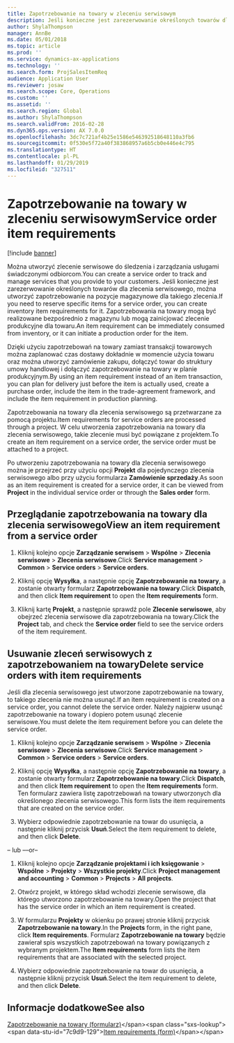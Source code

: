 ```yaml
---
title: Zapotrzebowanie na towary w zleceniu serwisowym
description: Jeśli konieczne jest zarezerwowanie określonych towarów dla zlecenia serwisowego, można utworzyć zapotrzebowanie na pozycje magazynowe dla takiego zlecenia.
author: ShylaThompson
manager: AnnBe
ms.date: 05/01/2018
ms.topic: article
ms.prod: ''
ms.service: dynamics-ax-applications
ms.technology: ''
ms.search.form: ProjSalesItemReq
audience: Application User
ms.reviewer: josaw
ms.search.scope: Core, Operations
ms.custom: ''
ms.assetid: ''
ms.search.region: Global
ms.author: ShylaThompson
ms.search.validFrom: 2016-02-28
ms.dyn365.ops.version: AX 7.0.0
ms.openlocfilehash: 3dc7c721af4b25e1586e546392518648110a3fb6
ms.sourcegitcommit: 0f530e5f72a40f383868957a6b5cb0e446e4c795
ms.translationtype: HT
ms.contentlocale: pl-PL
ms.lasthandoff: 01/29/2019
ms.locfileid: "327511"
---
```

# <a name="service-order-item-requirements"></a><span data-ttu-id="7c9d9-103">Zapotrzebowanie na towary w zleceniu serwisowym</span><span class="sxs-lookup"><span data-stu-id="7c9d9-103">Service order item requirements</span></span>   

[!include [banner](../includes/banner.md)]


<span data-ttu-id="7c9d9-104">Można utworzyć zlecenie serwisowe do śledzenia i zarządzania usługami świadczonymi odbiorcom.</span><span class="sxs-lookup"><span data-stu-id="7c9d9-104">You can create a service order to track and manage services that you provide to your customers.</span></span> <span data-ttu-id="7c9d9-105">Jeśli konieczne jest zarezerwowanie określonych towarów dla zlecenia serwisowego, można utworzyć zapotrzebowanie na pozycje magazynowe dla takiego zlecenia.</span><span class="sxs-lookup"><span data-stu-id="7c9d9-105">If you need to reserve specific items for a service order, you can create inventory item requirements for it.</span></span> <span data-ttu-id="7c9d9-106">Zapotrzebowania na towary mogą być realizowane bezpośrednio z magazynu lub mogą zainicjować zlecenie produkcyjne dla towaru.</span><span class="sxs-lookup"><span data-stu-id="7c9d9-106">An item requirement can be immediately consumed from inventory, or it can initiate a production order for the item.</span></span>

<span data-ttu-id="7c9d9-107">Dzięki użyciu zapotrzebowań na towary zamiast transakcji towarowych można zaplanować czas dostawy dokładnie w momencie użycia towaru oraz można utworzyć zamówienie zakupu, dołączyć towar do struktury umowy handlowej i dołączyć zapotrzebowanie na towary w planie produkcyjnym.</span><span class="sxs-lookup"><span data-stu-id="7c9d9-107">By using an item requirement instead of an item transaction, you can plan for delivery just before the item is actually used, create a purchase order, include the item in the trade-agreement framework, and include the item requirement in production planning.</span></span>

<span data-ttu-id="7c9d9-108">Zapotrzebowania na towary dla zlecenia serwisowego są przetwarzane za pomocą projektu.</span><span class="sxs-lookup"><span data-stu-id="7c9d9-108">Item requirements for service orders are processed through a project.</span></span> <span data-ttu-id="7c9d9-109">W celu utworzenia zapotrzebowania na towary dla zlecenia serwisowego, takie zlecenie musi być powiązane z projektem.</span><span class="sxs-lookup"><span data-stu-id="7c9d9-109">To create an item requirement on a service order, the service order must be attached to a project.</span></span>

<span data-ttu-id="7c9d9-110">Po utworzeniu zapotrzebowania na towary dla zlecenia serwisowego można je przejrzeć przy użyciu opcji **Projekt** dla pojedynczego zlecenia serwisowego albo przy użyciu formularza **Zamówienie sprzedaży**.</span><span class="sxs-lookup"><span data-stu-id="7c9d9-110">As soon as an item requirement is created for a service order, it can be viewed from **Project** in the individual service order or through the **Sales order** form.</span></span>

## <a name="view-an-item-requirement-from-a-service-order"></a><span data-ttu-id="7c9d9-111">Przeglądanie zapotrzebowania na towary dla zlecenia serwisowego</span><span class="sxs-lookup"><span data-stu-id="7c9d9-111">View an item requirement from a service order</span></span>

1.  <span data-ttu-id="7c9d9-112">Kliknij kolejno opcje **Zarządzanie serwisem** \> **Wspólne** \> **Zlecenia serwisowe** \> **Zlecenia serwisowe**.</span><span class="sxs-lookup"><span data-stu-id="7c9d9-112">Click **Service management** \> **Common** \> **Service orders** \> **Service orders**.</span></span>

2.  <span data-ttu-id="7c9d9-113">Kliknij opcję **Wysyłka**, a następnie opcję **Zapotrzebowanie na towary**, a zostanie otwarty formularz **Zapotrzebowanie na towary**.</span><span class="sxs-lookup"><span data-stu-id="7c9d9-113">Click **Dispatch**, and then click **Item requirement** to open the **Item requirements** form.</span></span>

3.  <span data-ttu-id="7c9d9-114">Kliknij kartę **Projekt**, a następnie sprawdź pole **Zlecenie serwisowe**, aby obejrzeć zlecenia serwisowe dla zapotrzebowania na towary.</span><span class="sxs-lookup"><span data-stu-id="7c9d9-114">Click the **Project** tab, and check the **Service order** field to see the service orders of the item requirement.</span></span>

## <a name="delete-service-orders-with-item-requirements"></a><span data-ttu-id="7c9d9-115">Usuwanie zleceń serwisowych z zapotrzebowaniem na towary</span><span class="sxs-lookup"><span data-stu-id="7c9d9-115">Delete service orders with item requirements</span></span>

<span data-ttu-id="7c9d9-116">Jeśli dla zlecenia serwisowego jest utworzone zapotrzebowanie na towary, to takiego zlecenia nie można usunąć.</span><span class="sxs-lookup"><span data-stu-id="7c9d9-116">If an item requirement is created on a service order, you cannot delete the service order.</span></span> <span data-ttu-id="7c9d9-117">Należy najpierw usunąć zapotrzebowanie na towary i dopiero potem usunąć zlecenie serwisowe.</span><span class="sxs-lookup"><span data-stu-id="7c9d9-117">You must delete the item requirement before you can delete the service order.</span></span>

1.  <span data-ttu-id="7c9d9-118">Kliknij kolejno opcje **Zarządzanie serwisem** \> **Wspólne** \> **Zlecenia serwisowe** \> **Zlecenia serwisowe**.</span><span class="sxs-lookup"><span data-stu-id="7c9d9-118">Click **Service management** \> **Common** \> **Service orders** \> **Service orders**.</span></span>

2.  <span data-ttu-id="7c9d9-119">Kliknij opcję **Wysyłka**, a następnie opcję **Zapotrzebowanie na towary**, a zostanie otwarty formularz **Zapotrzebowanie na towary**.</span><span class="sxs-lookup"><span data-stu-id="7c9d9-119">Click **Dispatch**, and then click **Item requirement** to open the **Item requirements** form.</span></span> <span data-ttu-id="7c9d9-120">Ten formularz zawiera listę zapotrzebowań na towary utworzonych dla określonego zlecenia serwisowego.</span><span class="sxs-lookup"><span data-stu-id="7c9d9-120">This form lists the item requirements that are created on the service order.</span></span>

3.  <span data-ttu-id="7c9d9-121">Wybierz odpowiednie zapotrzebowanie na towar do usunięcia, a następnie kliknij przycisk **Usuń**.</span><span class="sxs-lookup"><span data-stu-id="7c9d9-121">Select the item requirement to delete, and then click **Delete**.</span></span>

<span data-ttu-id="7c9d9-122">– lub –</span><span class="sxs-lookup"><span data-stu-id="7c9d9-122">–or–</span></span>

1.  <span data-ttu-id="7c9d9-123">Kliknij kolejno opcje **Zarządzanie projektami i ich księgowanie** \> **Wspólne** \> **Projekty** \> **Wszystkie projekty**.</span><span class="sxs-lookup"><span data-stu-id="7c9d9-123">Click **Project management and accounting** \> **Common** \> **Projects** \> **All projects**.</span></span>

2.  <span data-ttu-id="7c9d9-124">Otwórz projekt, w którego skład wchodzi zlecenie serwisowe, dla którego utworzono zapotrzebowanie na towary.</span><span class="sxs-lookup"><span data-stu-id="7c9d9-124">Open the project that has the service order in which an item requirement is created.</span></span>

3.  <span data-ttu-id="7c9d9-125">W formularzu **Projekty** w okienku po prawej stronie kliknij przycisk **Zapotrzebowanie na towary**.</span><span class="sxs-lookup"><span data-stu-id="7c9d9-125">In the **Projects** form, in the right pane, click **Item requirements**.</span></span> <span data-ttu-id="7c9d9-126">Formularz **Zapotrzebowanie na towary** będzie zawierał spis wszystkich zapotrzebowań na towary powiązanych z wybranym projektem.</span><span class="sxs-lookup"><span data-stu-id="7c9d9-126">The **Item requirements** form lists the item requirements that are associated with the selected project.</span></span>

4.  <span data-ttu-id="7c9d9-127">Wybierz odpowiednie zapotrzebowanie na towar do usunięcia, a następnie kliknij przycisk **Usuń**.</span><span class="sxs-lookup"><span data-stu-id="7c9d9-127">Select the item requirement to delete, and then click **Delete**.</span></span>

## <a name="see-also"></a><span data-ttu-id="7c9d9-128">Informacje dodatkowe</span><span class="sxs-lookup"><span data-stu-id="7c9d9-128">See also</span></span>

<span data-ttu-id="7c9d9-129">[Zapotrzebowanie na towary (formularz)](https://technet.microsoft.com/en-us/library/aa552021\(v=ax.60\))</span><span class="sxs-lookup"><span data-stu-id="7c9d9-129">[Item requirements (form)](https://technet.microsoft.com/en-us/library/aa552021\(v=ax.60\))</span></span>

